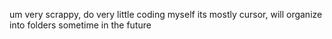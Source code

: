 um very scrappy, do very little coding myself its mostly cursor, will organize into folders sometime in the future
